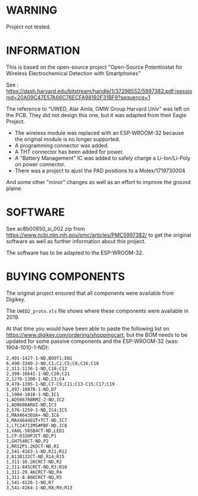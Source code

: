 # WARNING

Project not tested.

# INFORMATION

This is based on the open-source project "Open-Source Potentiostat
for Wireless Electrochemical Detection with Smartphones" 

See : https://dash.harvard.edu/bitstream/handle/1/37298552/5997382.pdf;jsessionid=20A09C47E57A66C76ECFA98192F31BF9?sequence=1

The reference to "UWED, Alar Ainla, GMW Group Harvard Univ" was left on the PCB.  They did not design this one, but it was adapted from their Eagle Project.

- The wireless module was replaced with an ESP-WROOM-32 because the original module is no longer supported.
- A programming connector was added.
- A THT connector has been added for power.
- A "Battery Management" IC was added to safely charge a Li-Ion/Li-Poly on power connector.
- There was a project to ajust the PAD positions to a Molex/1719730004

And some other "minor" changes as well as an effort to improve the ground plaine.

# SOFTWARE

See ac8b00850_si_002.zip from https://www.ncbi.nlm.nih.gov/pmc/articles/PMC5997382/ to get the original software as well as further information about this project.

The software has to be adapted to the ESP-WROOM-32.

# BUYING COMPONENTS

The original project ensured that all components were available from Digikey.

The `UWED2_proto.xls` file shows where these components were available in 2019.

At that time you would have been able to paste the following list on https://www.digikey.com/ordering/shoppingcart, but the BOM needs to be updated for some passive components and the ESP-WROOM-32 (was: 1904-1010-1-ND):
```csv
2,401-1427-1-ND,BOOT1;EN1
6,490-3340-2-ND,C1;C2;C5;C6;C16;C18
2,311-1136-1-ND,C10;C12
2,399-16641-1-ND,C20;C21
2,1276-1300-1-ND,C3;C4
9,478-1395-1-ND,C7-C9;C11;C13-C15;C17;C19
1,497-18870-1-ND,D7
1,1904-1010-1-ND,IC1
1,AD5667RBRMZ-2-ND,IC2
1,AD8608ARUZ-ND,IC3
2,576-1259-1-ND,IC4;IC5
1,MAX4643EUA+-ND,IC6
1,MAX4644EUT+TCT-ND,IC7
1,LTC2471IMS#PBF-ND,IC8
1,VAOL-S8SB4CT-ND,LED1
1,CP-032HPJCT-ND,P1
1,GH7540CT-ND,P2
1,RR12P1.2KDCT-ND,R1
2,541-4163-1-ND,R11;R12
2,A130132CT-ND,R14;R15
1,311-16.2KCRCT-ND,R2
2,311-845CRCT-ND,R3;R10
1,311-29.4KCRCT-ND,R4
1,311-8.06KCRCT-ND,R5
1,541-4126-1-ND,R7
3,541-4164-1-ND,R8;R9;R13
```
